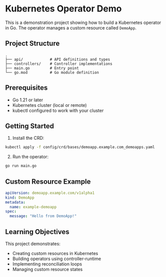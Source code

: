 # Kubernetes Operator Demo

This is a demonstration project showing how to build a Kubernetes operator in Go. The operator manages a custom resource called `DemoApp`.

## Project Structure

```
.
├── api/            # API definitions and types
├── controllers/    # Controller implementations
├── main.go         # Entry point
└── go.mod          # Go module definition
```

## Prerequisites

- Go 1.21 or later
- Kubernetes cluster (local or remote)
- kubectl configured to work with your cluster

## Getting Started

1. Install the CRD:
```bash
kubectl apply -f config/crd/bases/demoapp.example.com_demoapps.yaml
```

2. Run the operator:
```bash
go run main.go
```

## Custom Resource Example

```yaml
apiVersion: demoapp.example.com/v1alpha1
kind: DemoApp
metadata:
  name: example-demoapp
spec:
  message: "Hello from DemoApp!"
```

## Learning Objectives

This project demonstrates:
- Creating custom resources in Kubernetes
- Building operators using controller-runtime
- Implementing reconciliation loops
- Managing custom resource states 